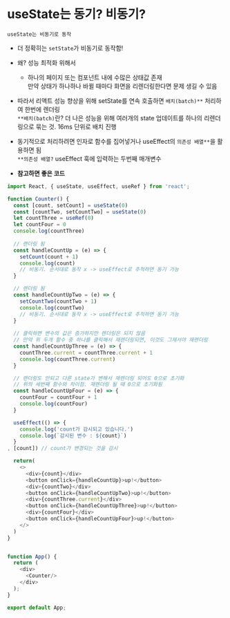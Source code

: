 # useState는 동기? 비동기?

`useState는 비동기로 동작`
* 더 정확히는 `setState`가 비동기로 동작함!

* 왜? 성능 최적화 위해서
    * 하나의 페이지 또는 컴포넌트 내에 수많은 상태값 존재   
    만약 상태가 하나하나 바뀔 때마다 화면을 리렌더링한다면 문제 생길 수 있음

* 따라서 리액트 성능 향상을 위해 setState를 연속 호출하면 `배치(batch)**` 처리하여 한번에 렌더링   
`**배치(batch)`란? 더 나은 성능을 위해 여러개의 state 업데이트를 하나의 리렌더링으로 묶는 것. 16ms 단위로 배치 진행

* 동기적으로 처리하려면 인자로 함수를 집어넣거나 useEffect의 `의존성 배열**`을 활용하면 됨   
`**의존성 배열?` useEffect 훅에 입력하는 두번째 매개변수

* **참고하면 좋은 코드**
```js
import React, { useState, useEffect, useRef } from 'react';

function Counter() {
  const [count, setCount] = useState(0)
  const [countTwo, setCountTwo] = useState(0)
  let countThree = useRef(0)
  let countFour = 0
  console.log(countThree)
  
  // 랜더링 됨
  const handleCountUp = (e) => {
    setCount(count + 1)
    console.log(count)
    // 비동기. 순서대로 동작 x -> useEffect로 추적하면 동기 가능
  }

  // 렌더링 됨
  const handleCountUpTwo = (e) => {
    setCountTwo(countTwo + 1)
    console.log(countTwo)
    // 비동기. 순서대로 동작 x -> useEffect로 추적하면 동기 가능
  }
  
  // 클릭하면 변수의 값은 증가하지만 렌더링은 되지 않음
  // 만약 위 두개 함수 중 하나를 클릭해서 재렌더링되면, 이것도 그제서야 재렌더링
  const handleCountUpThree = (e) => {
    countThree.current = countThree.current + 1
    console.log(countThree.current)
  }

  // 렌더링도 안되고 다른 state가 변해서 재렌더링 되어도 0으로 초기화
  // 위의 세번째 함수와 차이점. 재렌더링 될 때 0으로 초기화됨
  const handleCountUpFour = (e) => {
    countFour = countFour + 1
    console.log(countFour)
  }

  useEffect(() => {
    console.log('count가 감시되고 있습니다.')
    console.log(`감시된 변수 : ${count}`)
  }
, [count]) // count가 변경되는 것을 감시

  return(
    <>
      <div>{count}</div>
      <button onClick={handleCountUp}>up!</button>
      <div>{countTwo}</div>
      <button onClick={handleCountUpTwo}>up!</button>
      <div>{countThree.current}</div>
      <button onClick={handleCountUpThree}>up!</button>
      <div>{countFour}</div>
      <button onClick={handleCountUpFour}>up!</button>
    </>
  )
}


function App() {
  return (
    <div>
      <Counter/>
    </div>
  );
}

export default App;
```
